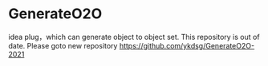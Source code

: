 # GenerateO2O
idea plug，which can generate object to object set.
This repository is out of date. Please goto new repository https://github.com/ykdsg/GenerateO2O-2021
